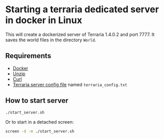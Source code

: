 # Starting a terraria dedicated server in docker in Linux

This will create a dockerized server of Terraria 1.4.0.2 and port 7777.  It saves the world files in the directory `World`.

## Requirements
- [Docker](https://docs.docker.com/get-docker/)
- [Unzip](https://code.launchpad.net/ubuntu/+source/unzip)
- [Curl](https://github.com/curl/curl)
- [Terraria server config file](https://terraria.gamepedia.com/Server#Server_config_file) named `terraria_config.txt`

## How to start server
```bash
./start_server.sh
```

Or to start in a detached screen:
```bash
screen -d -m ./start_server.sh 
```